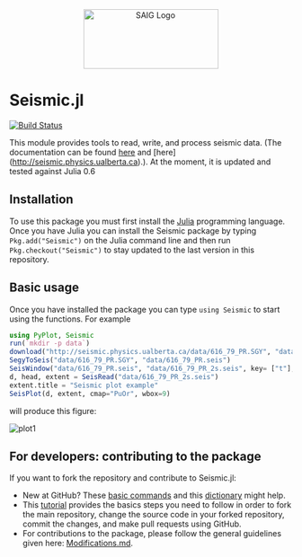 <a name="logo"/>
<div align="center">
<a href="http://saig.physics.ualberta.ca/" target="_blank">
<img src="https://saig.physics.ualberta.ca/lib/tpl/dokuwiki/images/logo.png" alt="SAIG Logo" width="240" height="106"></img>
</a>
</div>

# Seismic.jl

[![Build Status](https://travis-ci.org/SeismicJulia/Seismic.jl.svg?branch=master)](https://travis-ci.org/SeismicJulia/Seismic.jl)

This module provides tools to read, write, and process 
seismic data. 
(The documentation can be found [here](http://seismicjulia.github.io/Seismic.jl)
and [here]
(http://seismic.physics.ualberta.ca).). At the moment, it is updated and tested against Julia 0.6

## Installation
To use this package you must first install the [Julia](http://julialang.org/downloads/) programming language. Once you have Julia you can install the Seismic package by typing ```Pkg.add("Seismic")``` on the Julia command line and then run ```Pkg.checkout("Seismic")``` to stay updated to the last version in this repository. 

## Basic usage
Once you have installed the package you can type `using Seismic` to start using
the functions. For example

```Julia
using PyPlot, Seismic
run(`mkdir -p data`)
download("http://seismic.physics.ualberta.ca/data/616_79_PR.SGY", "data/616_79_PR.SGY")
SegyToSeis("data/616_79_PR.SGY", "data/616_79_PR.seis")
SeisWindow("data/616_79_PR.seis", "data/616_79_PR_2s.seis", key= ["t"], minval=[0.0], maxval=[2.0])
d, head, extent = SeisRead("data/616_79_PR_2s.seis")
extent.title = "Seismic plot example"
SeisPlot(d, extent, cmap="PuOr", wbox=9)
```
will produce this figure:

![plot1](http://seismic.physics.ualberta.ca/figures/616_79_PR2.png)

## For developers: contributing to the package
If you want to fork the repository and contribute to Seismic.jl:
* New at GitHub? These [basic commands](http://seismic.physics.ualberta.ca/docs/git_basic_commands.pdf) 
and this [dictionary](http://seismic.physics.ualberta.ca/docs/git_dictionary.pdf) might help.
* This [tutorial](http://seismic.physics.ualberta.ca/docs/develop_SeismicJulia.pdf) provides the basics 
steps you need to follow in order to fork the main repository, change the source code in your forked 
repository, commit the changes, and make pull requests using GitHub.
* For contributions to the package, please follow the general guidelines given here: 
[Modifications.md](https://github.com/SeismicJulia/Seismic.jl/blob/master/Modifications.md).
